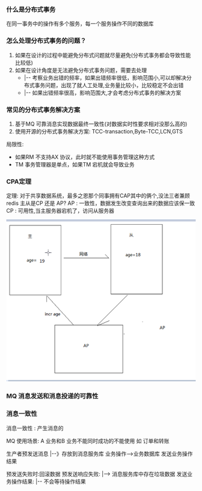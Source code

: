 ### 什么是分布式事务
在同一事务中的操作有多个服务，每一个服务操作不同的数据库

### 怎么处理分布式事务的问题？
1. 如果在设计的过程中能避免分布式问题就尽量避免(分布式事务都会导致性能比较低)
2. 如果在设计角度是无法避免分布式事务问题，需要去处理
    * |-- 考察业务出错的频率，如果出错频率很低，影响范围小,可以却解决分布式事务问题，出现了就人工处理,业务量比较小，比较稳定不会出错
    * |-- 如果出错频率很高，影响范围大,才会考虑分布式事务的解决方案

### 常见的分布式事务解决方案
1. 基于MQ 可靠消息实现数据最终一致性(对数据实时性要求相对没那么高的)
2. 使用开源的分布式事务解决方案:
    TCC-transaction,Byte-TCC,LCN,GTS

局限性:
* 如果RM 不支持AX 协议，此时就不能使用事务管理这种方式
* TM 事务管理器是单点，如果TM 宕机就会导致业务

### CPA定理
定理: 对于共享数据系统，最多之恩那个同事拥有CAP其中的俩个,没法三者兼顾
redis 主从是CP 还是 AP?
AP : 一致性，数据发生改变查询出来的数据应该保一致
CP : 可用性,当主服务器宕机了，访问从服务器

![](assets/02_分布式事务-11f5ae64.png)


### MQ 消息发送和消息投递的可靠性

### 消息一致性
消息一致性 : 产生消息的

MQ 使用场景:
A 业务和B 业务不能同时成功的不能使用
如 订单和转账

生产者预发送消息
  |--》存放到消息服务库
业务操作-->业务数据库
发送业务操作结果

预发送失败时:回滚数据
预发送响应失败:
    |--> 消息服务库中存在垃圾数据
发送业务操作结果:
    |-- 不会等待操作结果
